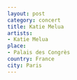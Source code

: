 ```yaml
---
layout: post
category: concert
title: Katie Melua
artists: 
- Katie Melua
place: 
- Palais des Congrès
country: France
city: Paris
---
```


